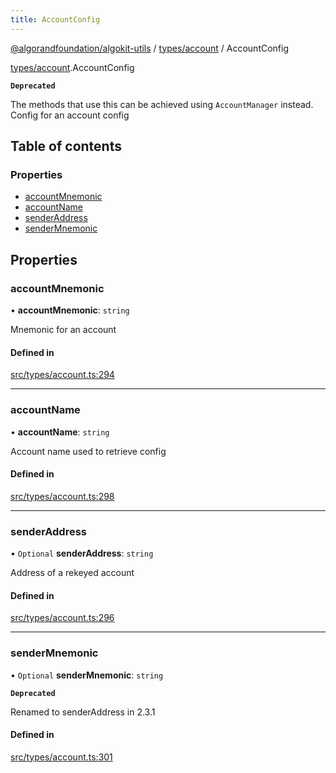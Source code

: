```yaml
---
title: AccountConfig
---
```

[@algorandfoundation/algokit-utils](/reference/algokit-utils-ts/api/readme/) / [types/account](/reference/algokit-utils-ts/api/modules/types_account/) / AccountConfig



[types/account](/reference/algokit-utils-ts/api/modules/types_account/).AccountConfig

**`Deprecated`**

The methods that use this can be achieved using `AccountManager` instead.
Config for an account config

## Table of contents

### Properties

- [accountMnemonic](#accountmnemonic)
- [accountName](#accountname)
- [senderAddress](#senderaddress)
- [senderMnemonic](#sendermnemonic)

## Properties

### accountMnemonic

• **accountMnemonic**: `string`

Mnemonic for an account

#### Defined in

[src/types/account.ts:294](https://github.com/algorandfoundation/algokit-utils-ts/blob/main/src/types/account.ts#L294)

___

### accountName

• **accountName**: `string`

Account name used to retrieve config

#### Defined in

[src/types/account.ts:298](https://github.com/algorandfoundation/algokit-utils-ts/blob/main/src/types/account.ts#L298)

___

### senderAddress

• `Optional` **senderAddress**: `string`

Address of a rekeyed account

#### Defined in

[src/types/account.ts:296](https://github.com/algorandfoundation/algokit-utils-ts/blob/main/src/types/account.ts#L296)

___

### senderMnemonic

• `Optional` **senderMnemonic**: `string`

**`Deprecated`**

Renamed to senderAddress in 2.3.1

#### Defined in

[src/types/account.ts:301](https://github.com/algorandfoundation/algokit-utils-ts/blob/main/src/types/account.ts#L301)